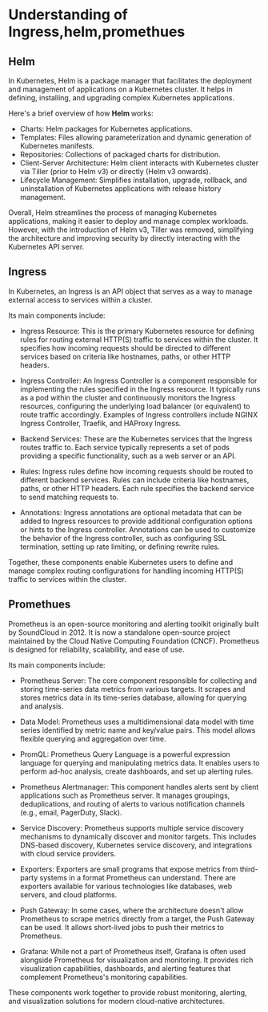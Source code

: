 # Understanding of Ingress,helm,promethues

## Helm 

In Kubernetes, Helm is a package manager that facilitates the deployment and management of applications on a Kubernetes cluster. It helps in defining, installing, and upgrading complex Kubernetes applications. 

Here's a brief overview of how <b> Helm </b> works:

- Charts: Helm packages for Kubernetes applications.
- Templates: Files allowing parameterization and dynamic generation of Kubernetes manifests.
- Repositories: Collections of packaged charts for distribution.
- Client-Server Architecture: Helm client interacts with Kubernetes cluster via Tiller (prior to Helm v3) or directly (Helm v3 onwards).
- Lifecycle Management: Simplifies installation, upgrade, rollback, and uninstallation of Kubernetes applications with release history management.

Overall, Helm streamlines the process of managing Kubernetes applications, making it easier to deploy and manage complex workloads. However, with the introduction of Helm v3, Tiller was removed, simplifying the architecture and improving security by directly interacting with the Kubernetes API server.


## Ingress

In Kubernetes, an Ingress is an API object that serves as a way to manage external access to services within a cluster. 

Its main components include:

- Ingress Resource: This is the primary Kubernetes resource for defining rules for routing external HTTP(S) traffic to services within the cluster. It specifies how incoming requests should be directed to different services based on criteria like hostnames, paths, or other HTTP headers.

- Ingress Controller: An Ingress Controller is a component responsible for implementing the rules specified in the Ingress resource. It typically runs as a pod within the cluster and continuously monitors the Ingress resources, configuring the underlying load balancer (or equivalent) to route traffic accordingly. Examples of Ingress controllers include NGINX Ingress Controller, Traefik, and HAProxy Ingress.

- Backend Services: These are the Kubernetes services that the Ingress routes traffic to. Each service typically represents a set of pods providing a specific functionality, such as a web server or an API.

- Rules: Ingress rules define how incoming requests should be routed to different backend services. Rules can include criteria like hostnames, paths, or other HTTP headers. Each rule specifies the backend service to send matching requests to.

- Annotations: Ingress annotations are optional metadata that can be added to Ingress resources to provide additional configuration options or hints to the Ingress controller. Annotations can be used to customize the behavior of the Ingress controller, such as configuring SSL termination, setting up rate limiting, or defining rewrite rules.

Together, these components enable Kubernetes users to define and manage complex routing configurations for handling incoming HTTP(S) traffic to services within the cluster.

## Promethues


Prometheus is an open-source monitoring and alerting toolkit originally built by SoundCloud in 2012. It is now a standalone open-source project maintained by the Cloud Native Computing Foundation (CNCF). Prometheus is designed for reliability, scalability, and ease of use. 

Its main components include:

- Prometheus Server: The core component responsible for collecting and storing time-series data metrics from various targets. It scrapes and stores metrics data in its time-series database, allowing for querying and analysis.

- Data Model: Prometheus uses a multidimensional data model with time series identified by metric name and key/value pairs. This model allows flexible querying and aggregation over time.

- PromQL: Prometheus Query Language is a powerful expression language for querying and manipulating metrics data. It enables users to perform ad-hoc analysis, create dashboards, and set up alerting rules.

- Prometheus Alertmanager: This component handles alerts sent by client applications such as Prometheus server. It manages groupings, deduplications, and routing of alerts to various notification channels (e.g., email, PagerDuty, Slack).

- Service Discovery: Prometheus supports multiple service discovery mechanisms to dynamically discover and monitor targets. This includes DNS-based discovery, Kubernetes service discovery, and integrations with cloud service providers.

- Exporters: Exporters are small programs that expose metrics from third-party systems in a format Prometheus can understand. There are exporters available for various technologies like databases, web servers, and cloud platforms.

- Push Gateway: In some cases, where the architecture doesn't allow Prometheus to scrape metrics directly from a target, the Push Gateway can be used. It allows short-lived jobs to push their metrics to Prometheus.

- Grafana: While not a part of Prometheus itself, Grafana is often used alongside Prometheus for visualization and monitoring. It provides rich visualization capabilities, dashboards, and alerting features that complement Prometheus's monitoring capabilities.

These components work together to provide robust monitoring, alerting, and visualization solutions for modern cloud-native architectures.